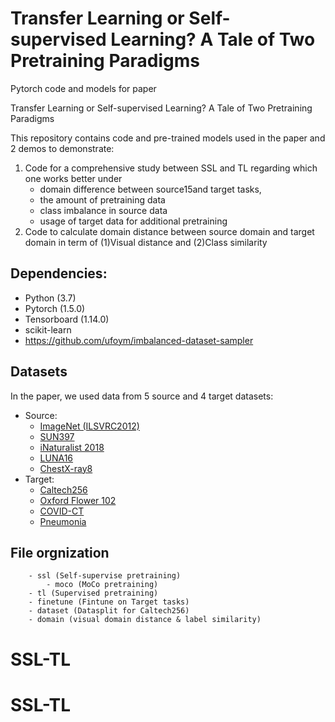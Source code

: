 # Transfer Learning or Self-supervised Learning? A Tale of Two Pretraining Paradigms
Pytorch code and models for paper

Transfer Learning or Self-supervised Learning? A Tale of Two Pretraining Paradigms

This repository contains code and pre-trained models used in the paper and 2 demos to demonstrate:
1) Code for a comprehensive study between SSL and TL regarding which one works better under
    - domain difference between source15and target tasks,
    - the amount of pretraining data
    - class imbalance in source data
    - usage of target data for additional pretraining
2) Code to calculate domain distance between source domain and target domain in term of (1)Visual distance and (2)Class similarity

## Dependencies:
- Python (3.7)
- Pytorch (1.5.0)
- Tensorboard (1.14.0)
- scikit-learn
- https://github.com/ufoym/imbalanced-dataset-sampler

## Datasets
In the paper, we used data from 5 source and 4 target datasets:
* Source:
    - [ImageNet (ILSVRC2012)](http://www.image-net.org/challenges/LSVRC/2012/)
    - [SUN397](https://groups.csail.mit.edu/vision/SUN/)
    - [iNaturalist 2018](https://github.com/visipedia/inat_comp/blob/master/2018/README.md)
    - [LUNA16](https://luna16.grand-challenge.org/data/)
    - [ChestX-ray8](https://nihcc.app.box.com/v/ChestXray-NIHCC)
* Target:
    - [Caltech256](http://www.vision.caltech.edu/Image_Datasets/Caltech256/)
    - [Oxford Flower 102](http://www.robots.ox.ac.uk/~vgg/data/flowers/102/)
    - [COVID-CT](https://github.com/UCSD-AI4H/COVID-CT)
    - [Pneumonia](https://www.kaggle.com/paultimothymooney/chest-xray-pneumonia)

## File orgnization
```
    - ssl (Self-supervise pretraining)
        - moco (MoCo pretraining)
    - tl (Supervised pretraining)
    - finetune (Fintune on Target tasks)
    - dataset (Datasplit for Caltech256)
    - domain (visual domain distance & label similarity)
```

# SSL-TL
# SSL-TL
